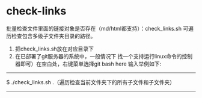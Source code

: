 # check-links
批量检查文件里面的链接对象是否存在（md/html都支持）：check_links.sh 可遍历检查包含多级子文件夹目录的路径。

1. 把check_links.sh放在对应目录下
2. 在已部署了git服务器的系统中，一般情况下 找一个支持运行linux命令的控制器即可）在空白处，右键菜单选择git bash here 
输入举例如下:
***
$ ./check_links.sh .（遍历检查当前文件夹下的所有子文件和子文件夹）
***
